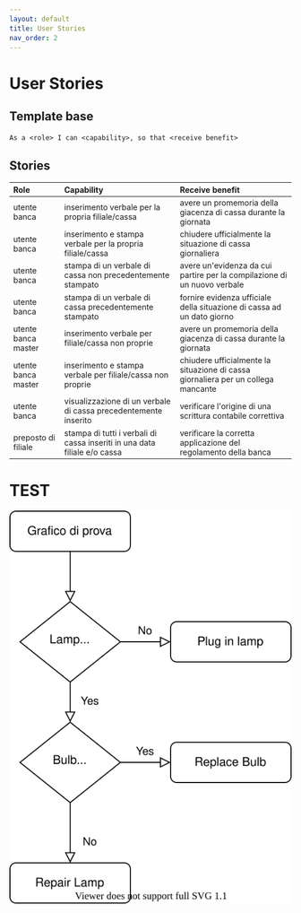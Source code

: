 ```yaml
---
layout: default
title: User Stories
nav_order: 2
---
```


# User Stories

## Template base
```
As a <role> I can <capability>, so that <receive benefit>
```

## Stories

| Role         | Capability        | Receive benefit |
|:-------------|:------------------|:------|
| utente banca           | inserimento verbale per la propria filiale/cassa | avere un promemoria della giacenza di cassa durante la giornata  |
| utente banca | inserimento e stampa verbale per la propria filiale/cassa | chiudere ufficialmente la situazione di cassa giornaliera |
| utente banca | stampa di un verbale di cassa non precedentemente stampato | avere un'evidenza da cui partire per la compilazione di un nuovo verbale |
| utente banca | stampa di un verbale di cassa precedentemente stampato | fornire evidenza ufficiale della situazione di cassa ad un dato giorno |
| utente banca master | inserimento verbale per filiale/cassa non proprie | avere un promemoria della giacenza di cassa durante la giornata |
| utente banca master | inserimento e stampa verbale per filiale/cassa non proprie | chiudere ufficialmente la situazione di cassa giornaliera per un collega mancante |
| utente banca | visualizzazione di un verbale di cassa precedentemente inserito | verificare l'origine di una scrittura contabile correttiva |
| preposto di filiale | stampa di tutti i verbali di cassa inseriti in una data filiale e/o cassa | verificare la corretta applicazione del regolamento della banca |


# TEST
![Alt](./Images/test.svg)


